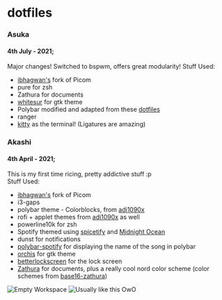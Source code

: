 # dotfiles
### Asuka
#### 4th July - 2021;
Major changes! Switched to bspwm, offers great modularity! 
Stuff Used:
- [ibhagwan's](https://github.com/ibhagwan/picom) fork of Picom
- pure for zsh
- Zathura for documents
- [whitesur](https://github.com/vinceliuice/WhiteSur-gtk-theme) for gtk theme
- Polybar modified and adapted from these [dotfiles](https://github.com/FhilipeCrash/Dotfiles)
- ranger
- [kitty](https://github.com/kovidgoyal/kitty) as the terminal! (Ligatures are amazing)


### Akashi
#### 4th April - 2021; 
This is my first time ricing, pretty addictive stuff :p  
Stuff Used:
- [ibhagwan's](https://github.com/ibhagwan/picom) fork of Picom
- i3-gaps
- polybar theme - Colorblocks, from [adi1090x](https://github.com/adi1090x/polybar-themes) 
- rofi + applet themes from [adi1090x](https://github.com/adi1090x/rofi) as well
- powerline10k for zsh
- Spotify themed using [spicetify](https://github.com/khanhas/spicetify-cli) and [Midnight Ocean](https://github.com/morpheusthewhite/spicetify-themes/wiki/Themes-preview#Material-Ocean)
- dunst for notifications
- [polybar-spotify](https://github.com/Jvanrhijn/polybar-spotify) for displaying the name of the song in polybar
- [orchis](https://github.com/vinceliuice/Orchis-theme) for gtk theme
- [betterlockscreen](https://github.com/pavanjadhaw/betterlockscreen) for the lock screen  
- [Zathura](https://pwmt.org/projects/zathura/) for documents, plus a really cool nord color scheme (color schemes from [base16-zathura](https://github.com/HaoZeke/base16-zathura))
 
![Empty Workspace](https://github.com/murphodinger/dotfiles/blob/master/akashi/Screenshots/rice1_02.png?raw=true)
![Usually like this OwO](https://github.com/murphodinger/dotfiles/blob/master/akashi/Screenshots/rice1_03.png?raw=true)

